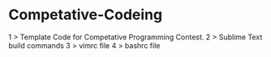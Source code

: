 # Competative-Codeing
1 > Template Code for Competative Programming Contest.
2 > Sublime Text build commands 
3 > vimrc file
4 > bashrc file
